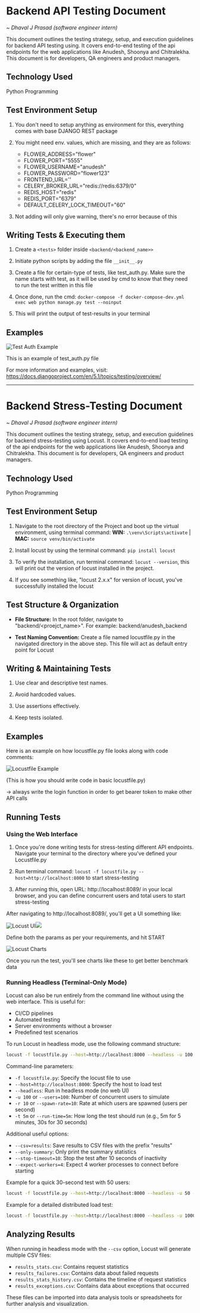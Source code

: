 # Backend API Testing Document

_~ Dhaval J Prasad (software engineer intern)_

This document outlines the testing strategy, setup, and execution guidelines for backend API testing using. It covers end-to-end testing of the api endpoints for the web applications like Anudesh, Shoonya and Chitralekha. This document is for developers, QA engineers and product managers.

## Technology Used

Python Programming

## Test Environment Setup

1. You don't need to setup anything as environment for this, everything comes with base DJANGO REST package

2. You might need env. values, which are missing, and they are as follows:

   - FLOWER_ADDRESS="flower"
   - FLOWER_PORT="5555"
   - FLOWER_USERNAME="anudesh"
   - FLOWER_PASSWORD="flower123"
   - FRONTEND_URL=''
   - CELERY_BROKER_URL="redis://redis:6379/0"
   - REDIS_HOST="redis"
   - REDIS_PORT="6379"
   - DEFAULT_CELERY_LOCK_TIMEOUT="60"

3. Not adding will only give warning, there's no error because of this

## Writing Tests & Executing them

1. Create a `<tests>` folder inside `<backend/<backend_name>>`

2. Initiate python scripts by adding the file `__init__.py`

3. Create a file for certain-type of tests, like test_auth.py. Make sure the name starts with test, as it will be used by cmd to know that they need to run the test written in this file

4. Once done, run the cmd: `docker-compose -f docker-compose-dev.yml exec web python manage.py test --noinput`

5. This will print the output of test-results in your terminal

## Examples

![Test Auth Example](<**![](https://lh7-rt.googleusercontent.com/docsz/AD_4nXfFDJfUUCFmLdFZQxNNrABIlHyFM19BugUl7T9Qj8trponlDkUGG5fmWPYQ5sqRJ7dW0t2U1UDuov6_r2RHJAf7Z1bu1Q1OR3U5iJwDnerbciK2-cr49yE4oLBScXhEMBHCFoQbgg?key=1bAbMCqj5IwHyeeFiA_zqe7r)**>)

This is an example of test_auth.py file

For more information and examples, visit: https://docs.djangoproject.com/en/5.1/topics/testing/overview/

---

# Backend Stress-Testing Document

_~ Dhaval J Prasad (software engineer intern)_

This document outlines the testing strategy, setup, and execution guidelines for backend stress-testing using Locust. It covers end-to-end load testing of the api endpoints for the web applications like Anudesh, Shoonya and Chitralekha. This document is for developers, QA engineers and product managers.

## Technology Used

Python Programming

## Test Environment Setup

1. Navigate to the root directory of the Project and boot up the virtual environment, using terminal command: **WIN:** `.\venv\Scripts\activate` | **MAC:** `source venv/bin/activate`

2. Install locust by using the terminal command: `pip install locust`

3. To verify the installation, run terminal command: `locust --version`, this will print out the version of locust installed in the project.

4. If you see something like, "locust 2.x.x" for version of locust, you've successfully installed the locust

## Test Structure & Organization

- **File Structure:** In the root folder, navigate to "backend/<proejct_name>". For example: backend/anudesh_backend

- **Test Naming Convention:** Create a file named locustfile.py in the navigated directory in the above step. This file will act as default entry point for Locust

## Writing & Maintaining Tests

1. Use clear and descriptive test names.

2. Avoid hardcoded values.

3. Use assertions effectively.

4. Keep tests isolated.

## Examples

Here is an example on how locustfile.py file looks along with code comments:

![Locustfile Example](<**![](https://lh7-rt.googleusercontent.com/docsz/AD_4nXdoGzHB7PJThtEWmUqJsXC8hcKvPVeneI4Y_btNF0dsj2y7wKcqscplyjBHxbmNoS0uZsG8ni6zElgLLCWCjH-RkEQ7KGo8qxojYQdVzyaWSxGtHylq083HNxmuc_z8bSra8eVq-A?key=9K5k0aXUON09JnEgaWCVRZg1)**>)

(This is how you should write code in basic locustfile.py)

-> always write the login function in order to get bearer token to make other API calls

## Running Tests

### Using the Web Interface

1. Once you're done writing tests for stress-testing different API endpoints. Navigate your terminal to the directory where you've defined your Locustfile.py

2. Run terminal command: `locust -f locustfile.py --host=http://localhost:8000` to start stress-testing

3. After running this, open URL: http://localhost:8089/ in your local browser, and you can define concurrent users and total users to start stress-testing

After navigating to http://localhost:8089/, you'll get a UI something like:

![Locust UI]()**![](https://lh7-rt.googleusercontent.com/docsz/AD_4nXf7BCcZgWcyLAdfd7_Q1pYWensXAUBWK-GJZ5IOlRPXIfmYgHwc-YwSgcr4RNSmAkNBethXzUondBHqILOgR6Ie1AvknjaZMLtmfU_w8kn2TkXm2yvceQqrAENHfrbNYRgxYiMnpg?key=9K5k0aXUON09JnEgaWCVRZg1)**

Define both the params as per your requirements, and hit START

![Locust Charts](<**![](https://lh7-rt.googleusercontent.com/docsz/AD_4nXc8KNZrSXseou5fzVvKF9JFKaVbHWjdiJMrWqTUr1bO6LS-0IUGyciBDiNHnSfiwMGQoL5FYJikR5DHi-I-f_XTULDPmiN4qZpPZUjnwXcDQJAmie8ciKrJvPkF5dYwfncljAYKqw?key=9K5k0aXUON09JnEgaWCVRZg1)**>)

Once you run the test, you'll see charts like these to get better benchmark data

### Running Headless (Terminal-Only Mode)

Locust can also be run entirely from the command line without using the web interface. This is useful for:

- CI/CD pipelines
- Automated testing
- Server environments without a browser
- Predefined test scenarios

To run Locust in headless mode, use the following command structure:

```bash
locust -f locustfile.py --host=http://localhost:8000 --headless -u 100 -r 10 -t 5m
```

Command-line parameters:

- `-f locustfile.py`: Specify the locust file to use
- `--host=http://localhost:8000`: Specify the host to load test
- `--headless`: Run in headless mode (no web UI)
- `-u 100` or `--users=100`: Number of concurrent users to simulate
- `-r 10` or `--spawn-rate=10`: Rate at which users are spawned (users per second)
- `-t 5m` or `--run-time=5m`: How long the test should run (e.g., 5m for 5 minutes, 30s for 30 seconds)

Additional useful options:

- `--csv=results`: Save results to CSV files with the prefix "results"
- `--only-summary`: Only print the summary statistics
- `--stop-timeout=10`: Stop the test after 10 seconds of inactivity
- `--expect-workers=4`: Expect 4 worker processes to connect before starting

Example for a quick 30-second test with 50 users:

```bash
locust -f locustfile.py --host=http://localhost:8000 --headless -u 50 -r 10 -t 30s --csv=quick_test
```

Example for a detailed distributed load test:

```bash
locust -f locustfile.py --host=http://localhost:8000 --headless -u 1000 -r 20 -t 10m --csv=stress_test --expect-workers=4
```

## Analyzing Results

When running in headless mode with the `--csv` option, Locust will generate multiple CSV files:

- `results_stats.csv`: Contains request statistics
- `results_failures.csv`: Contains data about failed requests
- `results_stats_history.csv`: Contains the timeline of request statistics
- `results_exceptions.csv`: Contains data about exceptions that occurred

These files can be imported into data analysis tools or spreadsheets for further analysis and visualization.
